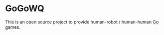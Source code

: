 GoGoWQ
==========
This is an open source project to provide human-robot / human-human
[Go](https://en.wikipedia.org/wiki/Go_%28game%29) games.
